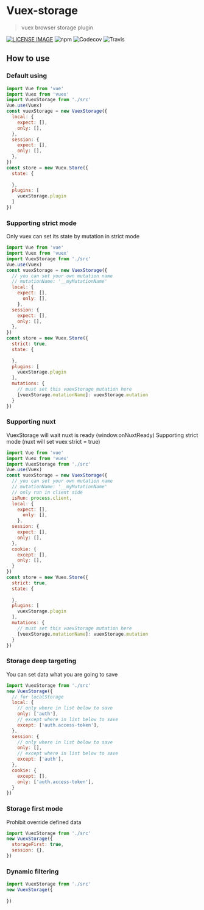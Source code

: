 # Vuex-storage
> vuex browser storage plugin

[![LICENSE IMAGE]](https://www.npmjs.org/package/vuex-storage)
![npm](https://img.shields.io/npm/v/vuex-storage.svg)
![Codecov](https://img.shields.io/codecov/c/github/bichikim/vuex-storage.svg)
![Travis](https://img.shields.io/travis/bichikim/vuex-storage.svg)



[LICENSE IMAGE]:https://img.shields.io/npm/l/vuex-storage.svg
[NPM LINK]:https://www.npmjs.org/package/vuex-storage
## How to use
### Default using
```javascript
import Vue from 'vue'
import Vuex from 'vuex'
import VuexStorage from './src'
Vue.use(Vuex)
const vuexStorage = new VuexStorage({
  local: {
    expect: [],
    only: [],
  },
  session: {
    expect: [],
    only: [],
  },
})
const store = new Vuex.Store({
  state: {
    
  },
  plugins: [
    vuexStorage.plugin
  ]
})
```
### Supporting strict mode
Only vuex can set its state by mutation in strict mode
```javascript
import Vue from 'vue'
import Vuex from 'vuex'
import VuexStorage from './src'
Vue.use(Vuex)
const vuexStorage = new VuexStorage({
  // you can set your own mutation name
  // mutationName: '__myMutationName'
  local: {
    expect: [],
      only: [],
    },
  session: {
    expect: [],
    only: [],
  },
})
const store = new Vuex.Store({
  strict: true,
  state: {
    
  },
  plugins: [
    vuexStorage.plugin
  ],
  mutations: {
    // must set this vuexStorage mutation here
    [vuexStorage.mutationName]: vuexStorage.mutation
  }
})

```

### Supporting nuxt
VuexStorage will wait nuxt is ready (window.onNuxtReady)
Supporting strict mode (nuxt will set vuex strict = true)
```javascript
import Vue from 'vue'
import Vuex from 'vuex'
import VuexStorage from './src'
Vue.use(Vuex)
const vuexStorage = new VuexStorage({
  // you can set your own mutation name
  // mutationName: '__myMutationName'
  // only run in client side
  isRun: process.client,
  local: {
    expect: [],
      only: [],
    },
  session: {
    expect: [],
    only: [],
  },
  cookie: {
    except: [],
    only: [],
  }
})
const store = new Vuex.Store({
  strict: true,
  state: {
    
  },
  plugins: [
    vuexStorage.plugin
  ],
  mutations: {
    // must set this vuexStorage mutation here
    [vuexStorage.mutationName]: vuexStorage.mutation
  }
})

```

### Storage deep targeting
You can set data what you are going to save
 
```javascript
import VuexStorage from './src'
new VuexStorage({
  // for localStorage
  local: {
    // only where in list below to save
    only: ['auth'],
    // except where in list below to save
    except: ['auth.access-token'],
  },
  session: {
    // only where in list below to save
    only: [],
    // except where in list below to save
    except: ['auth'],
  },
  cookie: {
    except: [],
    only: ['auth.access-token'],
  }
})
```

### Storage first mode
Prohibit override defined data

```javascript
import VuexStorage from './src'
new VuexStorage({
  storageFirst: true,
  session: {},
})
```

### Dynamic filtering

```javascript
import VuexStorage from './src'
new VuexStorage({
  
})
```


